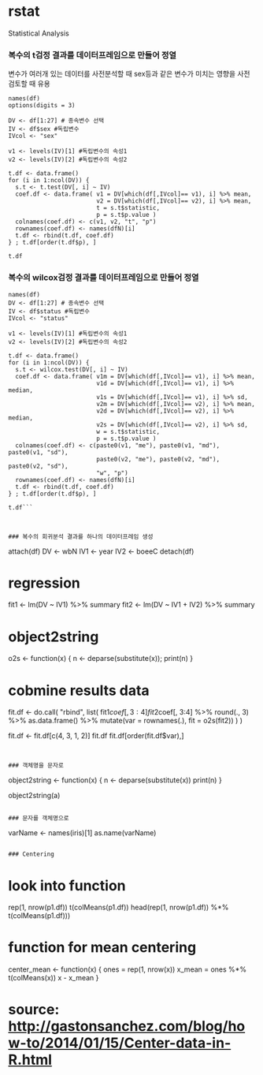 # rstat
Statistical Analysis

### 복수의 t검정 결과를 데이터프레임으로 만들어 정열
변수가 여러개 있는 데이터를 사전분석할 때 sex등과 같은 변수가 미치는 영향을 사전 검토할 때 유용

```
names(df)
options(digits = 3)

DV <- df[1:27] # 종속변수 선택 
IV <- df$sex #독립변수
IVcol <- "sex"

v1 <- levels(IV)[1] #독립변수의 속성1
v2 <- levels(IV)[2] #독립변수의 속성2

t.df <- data.frame()
for (i in 1:ncol(DV)) {
  s.t <- t.test(DV[, i] ~ IV)
  coef.df <- data.frame( v1 = DV[which(df[,IVcol]== v1), i] %>% mean,
                         v2 = DV[which(df[,IVcol]== v2), i] %>% mean,
                         t = s.t$statistic,
                         p = s.t$p.value )
  colnames(coef.df) <- c(v1, v2, "t", "p")
  rownames(coef.df) <- names(dfN)[i]
  t.df <- rbind(t.df, coef.df)
} ; t.df[order(t.df$p), ]

t.df

```

### 복수의 wilcox검정 결과를 데이터프레임으로 만들어 정열
```
names(df)
DV <- df[1:27] # 종속변수 선택 
IV <- df$status #독립변수
IVcol <- "status"

v1 <- levels(IV)[1] #독립변수의 속성1
v2 <- levels(IV)[2] #독립변수의 속성2

t.df <- data.frame()
for (i in 1:ncol(DV)) {
  s.t <- wilcox.test(DV[, i] ~ IV)
  coef.df <- data.frame( v1m = DV[which(df[,IVcol]== v1), i] %>% mean,
                         v1d = DV[which(df[,IVcol]== v1), i] %>% median,
                         v1s = DV[which(df[,IVcol]== v1), i] %>% sd,
                         v2m = DV[which(df[,IVcol]== v2), i] %>% mean,
                         v2d = DV[which(df[,IVcol]== v2), i] %>% median,
                         v2s = DV[which(df[,IVcol]== v2), i] %>% sd,
                         w = s.t$statistic,
                         p = s.t$p.value )
  colnames(coef.df) <- c(paste0(v1, "me"), paste0(v1, "md"), paste0(v1, "sd"), 
                         paste0(v2, "me"), paste0(v2, "md"), paste0(v2, "sd"), 
                         "w", "p")
  rownames(coef.df) <- names(dfN)[i]
  t.df <- rbind(t.df, coef.df)
} ; t.df[order(t.df$p), ]

t.df```



### 복수의 회귀분석 결과를 하나의 데이터프레임 생성
```
attach(df)
DV <- wbN
IV1 <- year
IV2 <- boeeC
detach(df)

# regression
fit1 <- lm(DV ~ IV1) %>% summary
fit2 <- lm(DV ~ IV1 + IV2) %>% summary

# object2string 
o2s <- function(x) { 
    n <- deparse(substitute(x)); print(n) 
    }

# cobmine results data
fit.df <- do.call( "rbind", 
  list(
    fit1$coef[, 3:4] %>% round(., 3) %>% as.data.frame() %>% mutate(var = rownames(.), fit = o2s(fit1)),
    fit2$coef[, 3:4] %>% round(., 3) %>% as.data.frame() %>% mutate(var = rownames(.), fit = o2s(fit2))
  )
) 

fit.df <- fit.df[c(4, 3, 1, 2)]
fit.df
fit.df[order(fit.df$var),]
```


### 객체명을 문자로 
```
object2string <- function(x) {
  n <- deparse(substitute(x))
  print(n)
  }

object2string(a)
```

### 문자를 객체명으로
```
varName <- names(iris)[1] 
as.name(varName)
```

### Centering

```
# look into function
rep(1, nrow(p1.df))
t(colMeans(p1.df))
head(rep(1, nrow(p1.df)) %*% t(colMeans(p1.df)))

# function for mean centering
center_mean <- function(x) {
  ones = rep(1, nrow(x))
  x_mean = ones %*% t(colMeans(x))
  x - x_mean
}

# source: http://gastonsanchez.com/blog/how-to/2014/01/15/Center-data-in-R.html
```

